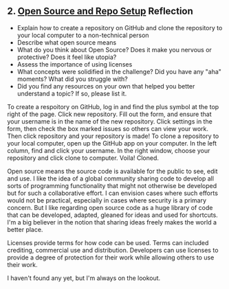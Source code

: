 ## 2. [Open Source and Repo Setup](2_set_up_repo/readme.md) Reflection

* Explain how to create a repository on GitHub and clone the repository to your local computer to a non-technical person
* Describe what open source means
* What do you think about Open Source? Does it make you nervous or protective? Does it feel like utopia?
* Assess the importance of using licenses
* What concepts were solidified in the challenge? Did you have any "aha" moments? What did you struggle with?
* Did you find any resources on your own that helped you better understand a topic? If so, please list it.

To create a respoitory on GitHub, log in and find the plus symbol at the top right of the page.  Click new repository. Fill out the form, and ensure that your username is in the name of the new repository.  Click settings in the form, then check the box marked issues so others can view your work.  Then click repository and your repository is made!  To clone a repository to your local computer, open up the GitHub app on your computer.  In the left column, find and click your username.  In the right window, choose your repository and click clone to computer. Voila!  Cloned.  

Open source means the source code is available for the public to see, edit and use.  I like the idea of a global community sharing code to develop all sorts of programming functionality that might not otherwise be developed but for such a collaborative effort.  I can envision cases where such efforts would not be practical, especially in cases where security is a primary concern.  But I like regarding open source code as a huge library of code that can be developed, adapted, gleaned for ideas and used for shortcuts.  I'm a big believer in the notion that sharing ideas freely makes the world a better place.

Licenses provide terms for how code can be used.  Terms can included crediting, commercial use and distribution.  Developers can use licenses to provide a degree of protection for their work while allowing others to use their work.  

I haven't found any yet, but I'm always on the lookout.
